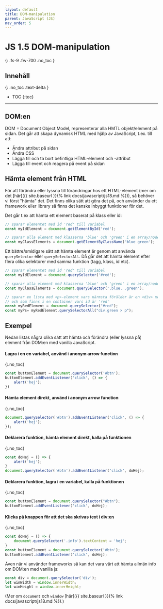 ```yaml
---
layout: default
title: DOM-manipulation
parent: JavaScript (JS)
nav_order: 5
---
```


# JS 1.5 DOM-manipulation
{: .fs-9 .fw-700 .no_toc }

## Innehåll
{: .no_toc .text-delta }

- TOC
{:toc}

---


## DOM:en

DOM = Document Object Model, representerar alla HMTL objekt/element på sidan. Det går att skapa dynamisk HTML med hjälp av JavaScript, t.ex. till att:

- Ändra attribut på sidan
- Ändra CSS
- Lägga till och ta bort befintliga HTML-element och -attribut
- Lägga till event och reagera på event på sidan

## Hämta element från HTML

För att förändra eller lyssna till förändringar hos ett HTML-element (mer om det [här]({{ site.baseurl }}{% link docs/javascript/js18.md %})), så behöver vi först "hämta" det. Det finns olika sätt att göra det på, och använder du ett framework eller library så finns det kanske inbyggt funktioner för det.

Det går t.ex att hämta ett element baserat på klass eller id:

```js
// sparar elementet med id 'red' till variabel
const myIdElement = document.getElementById('red');

// sparar alla element med klasserna 'blue' och 'green' i en array/node-list
const myClassElements = document.getElementByClassName('blue green');
```

Ett bättre/smidigare sätt att hämta element är genom att använda `querySelector` eller `querySelectorAll`. Då går det att hämta element efter flera olika selektorer med samma funktion (tagg, klass, id etc).

```js
// sparar elementet med id 'red' till variabel
const myIdElement = document.querySelector('#red');

// sparar alla element med klasserna 'blue' och 'green' i en array/node-list
const myClassElements = document.querySelector('.blue, .green');

// sparar en lista med <p>-element vars närmsta förälder är en <div> med klassen 'green'
// och som finns i en container vars id är 'red'
const myRedElement = document.querySelector("#red");
const myPs= myRedElement.querySelectorAll("div.green > p");
```

## Exempel

Nedan listas några olika sätt att hämta och förändra (eller lyssna på) element från DOM:en med vanilla JavaScript.

#### Lagra i en en variabel, använd i anonym arrow function
{:.no_toc}

```javascript
const buttonElement = document.querySelector('#btn');
buttonElement.addEventListener('click', () => {
    alert('hej');
})
```

#### Hämta element direkt, använd i anonym arrow function
{:.no_toc}

```javascript
document.querySelector('#btn').addEventListener('click', () => {
    alert('hej');
});
```

#### Deklarera funktion, hämta element direkt, kalla på funktionen
{:.no_toc}

```javascript
const doHej = () => {
    alert('hej');
}
document.querySelector('#btn').addEventListener('click', doHej);
```

#### Deklarera funktion, lagra i en variabel, kalla på funktionen
{:.no_toc}

```javascript
const buttonElement = document.querySelector("#btn");
buttonElement.addEventListener('click', doHej);
```

#### Klicka på knappen för att det ska skrivas text i div:en
{:.no_toc}

```javascript
const doHej = () => {
    document.querySelector('.info').textContent = 'hej';
}
const buttonElement = document.querySelector('#btn');
buttonElement.addEventListener('click', doHej);
```

Även när vi använder frameworks så kan det vara värt att hämta allmän info om DOM:en med vanilla js:

```js
const div = document.querySelector('div');
let winWidth = window.innerWidth;
let winHeight = window.innerHeight;
```

(Mer om `document` och `window` [här]({{ site.baseurl }}{% link docs/javascript/js18.md %}).)